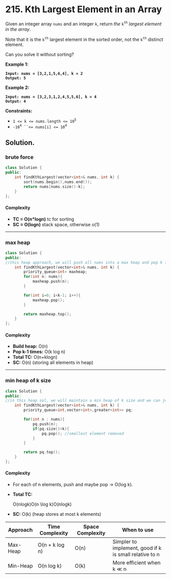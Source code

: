 # 215. Kth Largest Element in an Array

Given an integer array `nums` and an integer `k`, return _the_ `k`<sup>`th`</sup> _largest element in the array_.

Note that it is the `k`<sup>`th`</sup> largest element in the sorted order, not the `k`<sup>`th`</sup> distinct element.

Can you solve it without sorting?

&#x20;

**Example 1:**

<pre><code><strong>Input: nums = [3,2,1,5,6,4], k = 2
</strong><strong>Output: 5
</strong></code></pre>

**Example 2:**

<pre><code><strong>Input: nums = [3,2,3,1,2,4,5,5,6], k = 4
</strong><strong>Output: 4
</strong></code></pre>

&#x20;

**Constraints:**

* `1 <= k <= nums.length <= 10`<sup>`5`</sup>
* `-10`<sup>`4`</sup>` ``<= nums[i] <= 10`<sup>`4`</sup>



## Solution.

### brute force

```cpp
class Solution {
public:
    int findKthLargest(vector<int>& nums, int k) {
        sort(nums.begin(),nums.end());
        return nums[nums.size()-k];
    }
};
```

#### Complexity

* **TC = O(n\*logn)** tc for sorting
* **SC = O(logn)** stack space, otherwise o(1)

***

### max heap

```cpp
class Solution {
public:
//this heap approach, we will push all nums into a max heap and pop k times.
    int findKthLargest(vector<int>& nums, int k) {
        priority_queue<int> maxheap;
        for(int n: nums){
            maxheap.push(n);
        }

        for(int i=0; i<k-1; i++){
            maxheap.pop();
        }

        return maxheap.top();
    }
};
```

#### Complexity

* **Build heap:** O(n)
* **Pop k-1 times:** O(k log n)
* **Total TC:** O(n+klog⁡n)
* **SC:** O(n) (storing all elements in heap)



***

### min heap of k size

```cpp
class Solution {
public:
//in this heap sol, we will maintain a min heap of k size and we can just pop the top element then
    int findKthLargest(vector<int>& nums, int k) {
        priority_queue<int,vector<int>,greater<int>> pq;

        for(int n : nums){
            pq.push(n);
            if(pq.size()>k){
                pq.pop(); //smallest element removed
            }
        }

        return pq.top();
    }
};
```

#### Complexity

* For each of n elements, push and maybe pop → O(log k).
*   **Total TC:**

    O(nlog⁡k)O(n \log k)O(nlogk)
* **SC:** O(k) (heap stores at most k elements)



| Approach | Time Complexity | Space Complexity | When to use                                            |
| -------- | --------------- | ---------------- | ------------------------------------------------------ |
| Max-Heap | O(n + k log n)  | O(n)             | Simpler to implement, good if k is small relative to n |
| Min-Heap | O(n log k)      | O(k)             | More efficient when k ≪ n                              |



